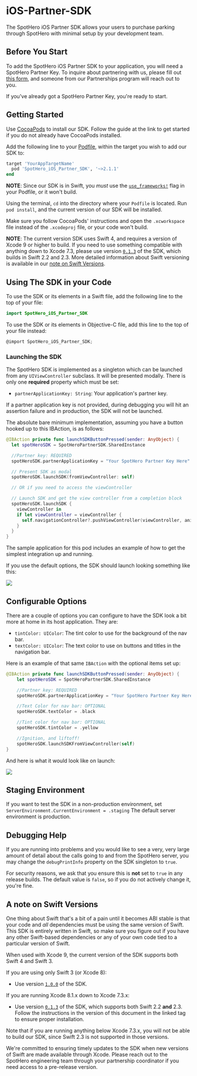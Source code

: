 # iOS-Partner-SDK
 
The SpotHero iOS Partner SDK allows your users to purchase parking through SpotHero with minimal setup by your development team.

## Before You Start

To add the SpotHero iOS Partner SDK to your application, you will need a SpotHero Partner Key. To inquire about partnering with us, please fill out [this form](https://docs.google.com/forms/d/e/1FAIpQLSf3eErKlAwvqDUdgNWtxg4iTq2Deocoouwp-qLdD24DBWz9jQ/viewform), and someone from our Partnerships program will reach out to you.

If you've already got a SpotHero Partner Key, you're ready to start.

## Getting Started

Use [CocoaPods](https://guides.cocoapods.org/using/getting-started.html) to install our SDK. Follow the guide at the link to get started if you do not already have CocoaPods installed.

Add the following line to your [Podfile](https://guides.cocoapods.org/using/the-podfile.html), within the target you wish to add our SDK to:

```ruby
target 'YourAppTargetName'
  pod 'SpotHero_iOS_Partner_SDK', '~>2.1.1'
end
```

**NOTE**: Since our SDK is in Swift, you _must_ use the [`use_frameworks!`](https://guides.cocoapods.org/syntax/podfile.html#use_frameworks_bang) flag in your Podfile, or it won't build.

Using the terminal, `cd` into the directory where your `Podfile` is located.  Run `pod install`, and the current version of our SDK will be installed.

Make sure you follow CocoaPods' instructions and open the `.xcworkspace` file instead of the `.xcodeproj` file, or your code won't build.

**NOTE**: The current version SDK uses Swift 4, and requires a version of Xcode 9 or higher to build. If you need to use something compatible with anything down to Xcode 7.3, please use version [`0.1.3`](https://github.com/spothero/Partner-SDK-iOS/releases/tag/0.1.3) of the SDK, which builds in Swift 2.2 and 2.3. More detailed information about Swift versioning is available in our [note on Swift Versions](#a-note-on-swift-versions).

## Using The SDK in your Code

To use the SDK or its elements in a Swift file, add the following line to the top of your file:

```swift
import SpotHero_iOS_Partner_SDK
```

To use the SDK or its elements in Objective-C file, add this line to the top of your file instead:

```objectivec
@import SpotHero_iOS_Partner_SDK;
```
### Launching the SDK

The SpotHero SDK is implemented as a singleton which can be launched from any `UIViewController` subclass. It will be presented modally. There is only one **required** property which must be set:

- `partnerApplicationKey: String`: Your application's partner key.

If a partner application key is not provided, during debugging you will hit an assertion failure and in production, the SDK will not be launched.

The absolute bare minimum implementation, assuming you have a button hooked up to this IBAction, is as follows:

```swift
@IBAction private func launchSDKButtonPressed(sender: AnyObject) {
  let spotHeroSDK = SpotHeroPartnerSDK.SharedInstance        

  //Partner key: REQUIRED
  spotHeroSDK.partnerApplicationKey = "Your SpotHero Partner Key Here"

  // Present SDK as modal
  spotHeroSDK.launchSDK(fromViewController: self)

  // OR if you need to access the viewController

  // Launch SDK and get the view controller from a completion block
  spotHeroSDK.launchSDK {
    viewController in
    if let viewController = viewController {
      self.navigationController?.pushViewController(viewController, animated: true)
    }
  }
}
```

The sample application for this pod includes an example of how to get the simplest integration up and running.

If you use the default options, the SDK should launch looking something like this:

![](readme_img/stock.png)

## Configurable Options

There are a couple of options you can configure to have the SDK look a bit more at home in its host application. They are:

- `tintColor: UIColor`: The tint color to use for the background of the nav bar.
- `textColor: UIColor`: The text color to use on buttons and titles in the navigation bar.

Here is an example of that same `IBAction` with the optional items set up:

```swift
@IBAction private func launchSDKButtonPressed(sender: AnyObject) {
	let spotHeroSDK = SpotHeroPartnerSDK.SharedInstance

	//Partner key: REQUIRED
	spotHeroSDK.partnerApplicationKey = "Your SpotHero Partner Key Here"

	//Text Color for nav bar: OPTIONAL
	spotHeroSDK.textColor = .black

	//Tint color for nav bar: OPTIONAL
	spotHeroSDK.tintColor = .yellow

	//Ignition, and liftoff!
	spotHeroSDK.launchSDKFromViewController(self)
}
```

And here is what it would look like on launch:

![](readme_img/custom_nav_bar.png)

## Staging Environment

If you want to test the SDK in a non-production environment,  set `ServerEnvironment.CurrentEnvironment = .staging`
The default server environment is production.

## Debugging Help

If you are running into problems and you would like to see a very, very large amount of detail about the calls going to and from the SpotHero server, you may change the `debugPrintInfo` property on the SDK singleton to `true`.

For security reasons, we ask that you ensure this is **not** set to `true` in any release builds. The default value is `false`, so if you do not actively change it, you're fine.

## A note on Swift Versions

One thing about Swift that's a bit of a pain until it becomes ABI stable is that your code and *all* dependencies must be using the same version of Swift. This SDK is entirely written in Swift, so make sure you figure out if you have any other Swift-based dependencies or any of your own code tied to a particular version of Swift.

When used with Xcode 9, the current version of the SDK supports both Swift 4 and Swift 3.

If you are using only Swift 3 (or Xcode 8):

- Use version [`1.0.0`](https://github.com/spothero/Partner-SDK-iOS/releases/tag/1.0.0) of the SDK.

If you are running Xcode 8.1.x down to Xcode 7.3.x:

- Use version [`0.1.3`](https://github.com/spothero/Partner-SDK-iOS/releases/tag/0.1.3) of the SDK, which supports both Swift 2.2 **and** 2.3. Follow the instructions in the version of this document in the linked tag to ensure proper installation.

Note that if you are running anything below Xcode 7.3.x, you will not be able to build our SDK, since Swift 2.3 is not supported in those versions.

We're committed to ensuring timely updates to the SDK when new versions of Swift are made available through Xcode. Please reach out to the SpotHero engineering team through your partnership coordinator if you need access to a pre-release version.

